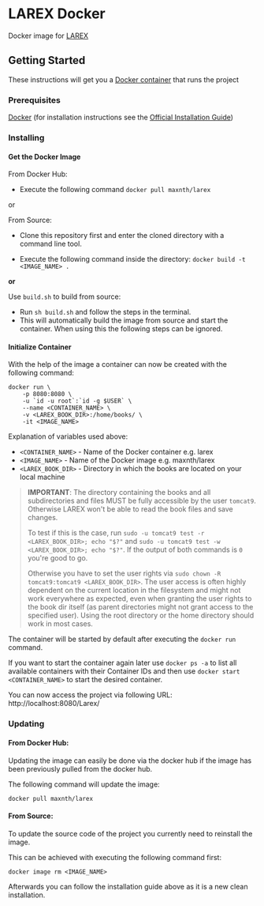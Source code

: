 # LAREX Docker
Docker image for [LAREX](https://github.com/OCR4all/LAREX)

## Getting Started

These instructions will get you a [Docker container](https://www.docker.com/what-container) that runs the project

### Prerequisites

[Docker](https://www.docker.com) (for installation instructions see the [Official Installation Guide](https://docs.docker.com/install/))

### Installing

#### Get the Docker Image
From Docker Hub:
* Execute the following command ```docker pull maxnth/larex```

or

From Source:
* Clone this repository first and enter the cloned directory with a command line tool.

* Execute the following command inside the directory: ``` docker build -t <IMAGE_NAME> . ``` 

__or__

Use `build.sh` to build from source:
* Run `sh build.sh` and follow the steps in the terminal.
* This will automatically build the image from source and start the container. When using this the following steps can be ignored.

#### Initialize Container
With the help of the image a container can now be created with the following command:
```
docker run \
    -p 8080:8080 \
    -u `id -u root`:`id -g $USER` \
    --name <CONTAINER_NAME> \
    -v <LAREX_BOOK_DIR>:/home/books/ \
    -it <IMAGE_NAME>
```

Explanation of variables used above:
* `<CONTAINER_NAME>` - Name of the Docker container e.g. larex
* `<IMAGE_NAME>` - Name of the Docker image e.g. maxnth/larex
* `<LAREX_BOOK_DIR>` - Directory in which the books are located on your local machine

> **IMPORTANT**: The directory containing the books and all subdirectories and files MUST be fully accessible by the user `tomcat9`. 
Otherwise LAREX won't be able to read the book files and save changes.
>
> To test if this is the case, run `sudo -u tomcat9 test -r <LAREX_BOOK_DIR>; echo "$?"` and `sudo -u tomcat9 test -w <LAREX_BOOK_DIR>; echo "$?"`. 
If the output of both commands is `0` you're good to go.
>
> Otherwise you have to set the user rights via `sudo chown -R tomcat9:tomcat9 <LAREX_BOOK_DIR>`. 
The user access is often highly dependent on the current location in the filesystem and might not work everywhere as expected, even when granting the user rights to the book dir itself (as parent directories might not grant access to the specified user). 
Using the root directory or the home directory should work in most cases.

The container will be started by default after executing the `docker run` command.

If you want to start the container again later use `docker ps -a` to list all available containers with their Container IDs and then use `docker start <CONTAINER_NAME>` to start the desired container.

You can now access the project via following URL: http://localhost:8080/Larex/

### Updating
#### From Docker Hub:

Updating the image can easily be done via the docker hub if the image has been previously pulled from the docker hub.

The following command will update the image:
```
docker pull maxnth/larex
```

#### From Source:

To update the source code of the project you currently need to reinstall the image.

This can be achieved with executing the following command first:
```
docker image rm <IMAGE_NAME>
```
Afterwards you can follow the installation guide above as it is a new clean installation.

